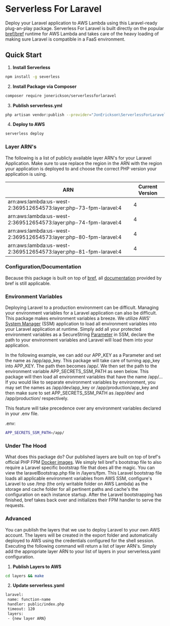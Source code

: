 

# Serverless For Laravel

Deploy your Laravel application to AWS Lambda using this Laravel-ready plug-an-play package. Serverless For Laravel is built directly on the popular [bref/bref](https://github.com/brefphp/bref) runtime for AWS Lambda and takes care of the heavy loading of making sure Laravel is compatible in a FaaS environment.

## Quick Start

1. **Install Serverless**

```bash   
npm install -g severless   
```   

2. **Install Package via Composer**

```bash   
composer require jonerickson/serverlessforlaravel   
```   

3. **Publish serverless.yml**

```bash   
php artisan vendor:publish --provider="JonErickson\ServerlessForLaravel\ServerlessForLaravelProvider"   
```   

4. **Deploy to AWS**

```bash   
serverless deploy   
```   

### Layer ARN's

The following is a list of publicly available layer ARN's for your Laravel Application. Make sure to use replace the region in the ARN with the region your application is deployed to and choose the correct PHP version your application is using.

| ARN | Current Version |  
|--|--|  
| arn:aws:lambda:us-west-2:369512654573:layer:php-73-fpm-laravel:4 | 4 |  
| arn:aws:lambda:us-west-2:369512654573:layer:php-74-fpm-laravel:4 | 4 |  
| arn:aws:lambda:us-west-2:369512654573:layer:php-80-fpm-laravel:4 | 4 |  
| arn:aws:lambda:us-west-2:369512654573:layer:php-81-fpm-laravel:4 | 4 |

### Configuration/Documentation

Because this package is built on top of [bref](https://bref.sh), all [documentation](https://bref.sh/docs/) provided by bref is still applicable.

### Environment Variables

Deploying Laravel to a production environment can be difficult. Managing your environment variables for a Laravel application can also be difficult. This package makes environment variables a breeze. We utilize AWS' [System Manager](https://docs.aws.amazon.com/systems-manager/latest/userguide/what-is-systems-manager.html) (SSM) application to load all environment variables into your Laravel application at runtime. Simply add all your protected environment variables as a SecureString [Parameter](https://docs.aws.amazon.com/systems-manager/latest/userguide/systems-manager-parameter-store.html) in SSM, declare the path to your environment variables and Laravel will load them into your application.

In the following example, we can add our APP_KEY as a Parameter and set the name as /app/app_key. This package will take care of turning app_key into APP_KEY. The path then becomes /app/. We then set the path to the environment variable APP_SECRETS_SSM_PATH as seen below. This package will then load all environment variables that have the name /app/... If you would like to separate environment variables by environment, you may set the names as /app/dev/app_key or /app/production/app_key and then make sure to set APP_SECRETS_SSM_PATH as /app/dev/ and /app/production/ respectively.

This feature will take precedence over any environment variables declared in your .env file.

.env:
```bash   
APP_SECRETS_SSM_PATH=/app/
```  

### Under The Hood

What does this package do? Our published layers are built on top of bref's official PHP FPM [Docker images](https://hub.docker.com/u/bref). We simply tell bref's bootstrap file to also require a Laravel specific bootstrap file that does all the magic. You can view the laravelBootstrap.php file in /layers/fpm. This Laravel bootstrap file loads all applicable environment variables from AWS SSM, configure's Laravel to use /tmp (the only writable folder on AWS Lambda) as the storage and cache folder for all pertinent paths and cache's the configuration on each instance startup. After the Laravel bootstrapping has finished, bref takes back over and initializes their FPM handler to serve the requests.

### Advanced

You can publish the layers that we use to deploy Laravel to your own AWS account. The layers will be created in the export folder and automatically deployed to AWS using the credentials configured for the shell session. Executing the following command will return a list of layer ARN's. Simply add the appropriate layer ARN to your list of layers in your serverless.yaml configuration.

1. **Publish Layers to AWS**

```bash   
cd layers && make   
```  

2. **Update serverless.yaml**

```bash   
laravel:  
 name: function-name  
 handler: public/index.php  
 timeout: 120  
 layers:  
 - {new layer ARN}  
```